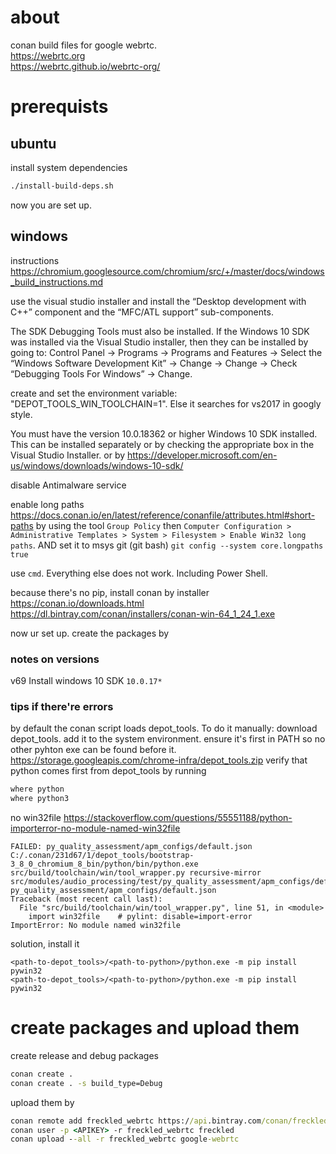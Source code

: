 # about

conan build files for google webrtc. \
https://webrtc.org \
https://webrtc.github.io/webrtc-org/

# prerequists

## ubuntu

install system dependencies
```bash
./install-build-deps.sh
```

now you are set up.

## windows

instructions
https://chromium.googlesource.com/chromium/src/+/master/docs/windows_build_instructions.md

use the visual studio installer and install the “Desktop development with C++”
component and the “MFC/ATL support” sub-components.

The SDK Debugging Tools must also be installed. If the Windows 10 SDK was 
installed via the Visual Studio installer, then they can be installed by going
to: Control Panel → Programs → Programs and Features → 
Select the “Windows Software Development Kit” → Change → Change → 
Check “Debugging Tools For Windows” → Change.

create and set the environment variable: "DEPOT_TOOLS_WIN_TOOLCHAIN=1". Else it searches for vs2017 in googly style.

You must have the version 10.0.18362 or higher Windows 10 SDK installed. This can be installed separately or by checking the appropriate box in the Visual Studio Installer. or by https://developer.microsoft.com/en-us/windows/downloads/windows-10-sdk/

disable Antimalware service

enable long paths https://docs.conan.io/en/latest/reference/conanfile/attributes.html#short-paths
by using the tool `Group Policy` then `Computer Configuration > Administrative Templates > System > Filesystem > Enable Win32 long paths`.
AND set it to msys git (git bash) `git config --system core.longpaths true`

use `cmd`. Everything else does not work. Including Power Shell.

because there's no pip, install conan by installer \
https://conan.io/downloads.html
https://dl.bintray.com/conan/installers/conan-win-64_1_24_1.exe

now ur set up. create the packages by

### notes on versions

v69
Install windows 10 SDK `10.0.17*`

### tips if there're errors

by default the conan script loads depot_tools. To do it manually:
download depot_tools. add it to the system environment.
ensure it's first in PATH so no other pyhton exe can be found before it. \
https://storage.googleapis.com/chrome-infra/depot_tools.zip
verify that python comes first from depot_tools by running
```bat
where python
where python3
```

no win32file https://stackoverflow.com/questions/55551188/python-importerror-no-module-named-win32file
```
FAILED: py_quality_assessment/apm_configs/default.json
C:/.conan/231d67/1/depot_tools/bootstrap-3_8_0_chromium_8_bin/python/bin/python.exe src/build/toolchain/win/tool_wrapper.py recursive-mirror src/modules/audio_processing/test/py_quality_assessment/apm_configs/default.json py_quality_assessment/apm_configs/default.json
Traceback (most recent call last):
  File "src/build/toolchain/win/tool_wrapper.py", line 51, in <module>
    import win32file    # pylint: disable=import-error
ImportError: No module named win32file
```

solution, install it
```
<path-to-depot_tools>/<path-to-python>/python.exe -m pip install pywin32
<path-to-depot_tools>/<path-to-python>/python.exe -m pip install pywin32
```

# create packages and upload them

create release and debug packages
```bash
conan create .
conan create . -s build_type=Debug
```

upload them by
```bat
conan remote add freckled_webrtc https://api.bintray.com/conan/freckled/google-webrtc
conan user -p <APIKEY> -r freckled_webrtc freckled
conan upload --all -r freckled_webrtc google-webrtc
```

